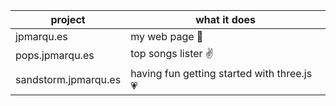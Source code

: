 | project              | what it does                               |
|----------------------|--------------------------------------------|
| jpmarqu.es           | my web page 🏡                              |
| pops.jpmarqu.es      | top songs lister ✌️                         |
| sandstorm.jpmarqu.es | having fun getting started with three.js 💗 |
